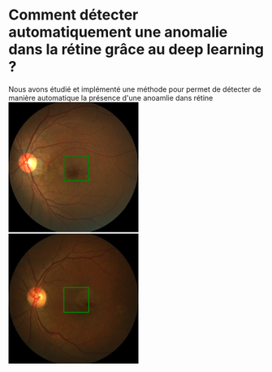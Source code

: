 # Comment détecter automatiquement une anomalie dans la rétine grâce au deep learning ?
Nous avons étudié et implémenté une méthode pour permet de détecter de manière automatique la présence d'une anoamlie dans rétine
![This is an image](https://github.com/abkonate/detection_d_anomalie_dans_l_oeil/blob/main/t%C3%A9l%C3%A9chargement.png)
![This is an image](https://github.com/abkonate/detection_d_anomalie_dans_l_oeil/blob/main/t%C3%A9l%C3%A9chargement2.png)

